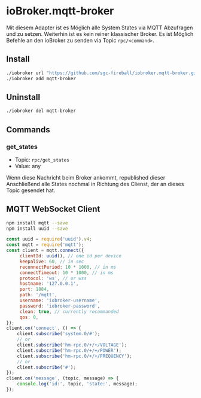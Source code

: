 # ioBroker.mqtt-broker
Mit diesem Adapter ist es Möglich alle System States via MQTT
Abzufragen und zu setzen. Weiterhin ist es kein reiner klassischer
Broker. Es ist Möglich Befehle an den ioBroker zu senden
via Topic `rpc/<command>`.

## Install
```bash
./iobroker url "https://github.com/sgc-fireball/iobroker.mqtt-broker.git"
./iobroker add mqtt-broker
```

## Uninstall
```bash
./iobroker del mqtt-broker
```

## Commands

### get_states
- Topic: `rpc/get_states`
- Value: any

Wenn diese Nachricht beim Broker ankommt, republished dieser
Anschließend alle States nochmal in Richtung des Clienst,
der an dieses Topic gesendet hat.

## MQTT WebSocket Client
```bash
npm install mqtt --save
npm install uuid --save
```
```javascript
const uuid = require('uuid').v4;
const mqtt = require('mqtt');
const client = mqtt.connect({
     clientId: uuid(), // one id per device
     keepalive: 60, // in sec
     reconnectPeriod: 10 * 1000, // in ms
     connectTimeout: 10 * 1000, // in ms
     protocol: 'ws', // or wss
     hostname: '127.0.0.1',
     port: 1884,
     path: '/mqtt',
     username: 'iobroker-username',
     password: 'iobroker-password',
     clean: true, // currently recommanded
     qos: 0,
});
client.on('connect', () => {
    client.subscribe('system.0/#');
    // or
    client.subscribe('hm-rpc.0/+/+/VOLTAGE');
    client.subscribe('hm-rpc.0/+/+/POWER');
    client.subscribe('hm-rpc.0/+/+/FREQUENCY');
    // or 
    client.subscribe('#');
});
client.on('message', (topic, message) => {
    console.log('id:', topic, 'state:', message);
});
```
